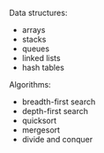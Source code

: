 Data structures:
- arrays
- stacks
- queues
- linked lists
- hash tables

Algorithms:
- breadth-first search
- depth-first search
- quicksort
- mergesort
- divide and conquer